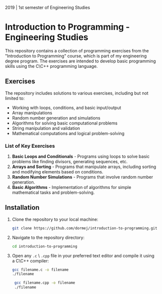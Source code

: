 2019 | 1st semester of Engineering Studies

# Introduction to Programming - Engineering Studies

This repository contains a collection of programming exercises from the "Introduction to Programming" course, which is part of my engineering degree program.
The exercises are intended to develop basic programming skills using the C\C++ programming language.

## Exercises

The repository includes solutions to various exercises, including but not limited to:

- Working with loops, conditions, and basic input/output
- Array manipulations
- Random number generation and simulations
- Algorithms for solving basic computational problems
- String manipulation and validation
- Mathematical computations and logical problem-solving

### List of Key Exercises

1. **Basic Loops and Conditionals** - Programs using loops to solve basic problems like finding divisors, generating sequences, etc.
2. **Arrays and Sorting** - Programs that manipulate arrays, including sorting and modifying elements based on conditions.
3. **Random Number Simulations** - Programs that involve random number generation.
4. **Basic Algorithms** - Implementation of algorithms for simple mathematical tasks and problem-solving.

## Installation

1. Clone the repository to your local machine:
    ```bash
    git clone https://github.com/dormej/introduction-to-programming.git
    ```
2. Navigate to the repository directory:
    ```bash
    cd introduction-to-programming
    ```
3. Open any `.c` \ `.cpp` file in your preferred text editor and compile it using a C\C++ compiler:
    ```bash
    gcc filename.c -o filename
    ./filename
    ```

   ```bash
    gcc filename.cpp -o filename
    ./filename
    ```
